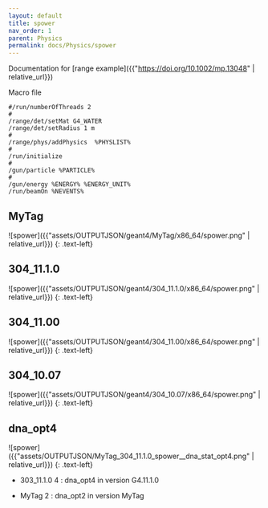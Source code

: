 ```yaml
---
layout: default
title: spower
nav_order: 1
parent: Physics
permalink: docs/Physics/spower
---
```

Documentation for [range example]({{"https://doi.org/10.1002/mp.13048" | relative_url}}) 

Macro file
```
#/run/numberOfThreads 2
#
/range/det/setMat G4_WATER
/range/det/setRadius 1 m
#
/range/phys/addPhysics  %PHYSLIST%
#
/run/initialize
#
/gun/particle %PARTICLE%
#
/gun/energy %ENERGY% %ENERGY_UNIT%
/run/beamOn %NEVENTS%
```

## MyTag

![spower]({{"assets/OUTPUTJSON/geant4/MyTag/x86_64/spower.png" | relative_url}})
{: .text-left}

## 304_11.1.0
![spower]({{"assets/OUTPUTJSON/geant4/304_11.1.0/x86_64/spower.png" | relative_url}})
{: .text-left}

## 304_11.00
![spower]({{"assets/OUTPUTJSON/geant4/304_11.00/x86_64/spower.png" | relative_url}})
{: .text-left}

## 304_10.07
![spower]({{"assets/OUTPUTJSON/geant4/304_10.07/x86_64/spower.png" | relative_url}})
{: .text-left}

## dna_opt4

![spower]({{"assets/OUTPUTJSON/MyTag_304_11.1.0_spower__dna_stat_opt4.png" | relative_url}})
{: .text-left}

- 303_11.1.0 4 : dna_opt4 in version G4.11.1.0

- MyTag 2 : dna_opt2 in version MyTag
